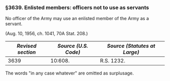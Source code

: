 ### §3639. Enlisted members: officers not to use as servants ###

No officer of the Army may use an enlisted member of the Army as a servant.

(Aug. 10, 1956, ch. 1041, 70A Stat. 208.)

|*Revised section*|*Source (U.S. Code)*|*Source (Statutes at Large)*|
|-----------------|--------------------|----------------------------|
|      3639       |      10:608.       |         R.S. 1232.         |

The words "in any case whatever" are omitted as surplusage.